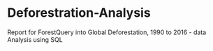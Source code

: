 # Deforestration-Analysis
Report for ForestQuery into Global Deforestation, 1990 to 2016 - data Analysis using SQL
